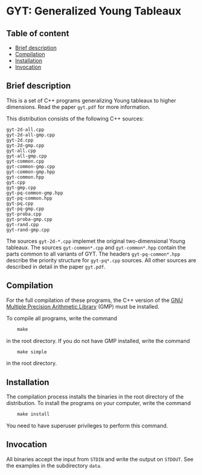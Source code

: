 # GYT: Generalized Young Tableaux

## Table of content

* [Brief description](#brief-description)
* [Compilation](#compilation)
* [Installation](#installation)
* [Invocation](#invocation)

## Brief description

This is a set of C++ programs generalizing Young tableaux to higher
dimensions. Read the paper `gyt.pdf` for more information.

This distribution consists of the following C++ sources:

    gyt-2d-all.cpp
    gyt-2d-all-gmp.cpp
    gyt-2d.cpp
    gyt-2d-gmp.cpp
    gyt-all.cpp
    gyt-all-gmp.cpp
    gyt-common.cpp
    gyt-common-gmp.cpp
    gyt-common-gmp.hpp
    gyt-common.hpp
    gyt.cpp
    gyt-gmp.cpp
    gyt-pq-common-gmp.hpp
    gyt-pq-common.hpp
    gyt-pq.cpp
    gyt-pq-gmp.cpp
    gyt-proba.cpp
    gyt-proba-gmp.cpp
    gyt-rand.cpp
    gyt-rand-gmp.cpp

The sources `gyt-2d-*.cpp` implemet the original two-dimensional Young
tableaux. The sources `gyt-common*.cpp` and `gyt-common*.hpp` contain
the parts common to all variants of GYT. The headers
`gyt-pq-common*.hpp` describe the priority structure for `gyt-pq*.cpp`
sources. All other sources are described in detail in the paper
`gyt.pdf`.

## Compilation

For the full compilation of these programs, the C++ version of the
[GNU Multiple Precision Arithmetic Library](https://gmplib.org/) (GMP)
must be installed.

To compile all programs, write the command
```Makefile
    make
```
in the root directory. If you do not have GMP installed, write the
command
```Makefile
    make simple
```
in the root directory.

## Installation

The compilation process installs the binaries in the root directory of
the distribution. To install the programs on your computer, write the
command
```Makefile
    make install
```
You need to have superuser privileges to perform this command.

## Invocation

All binaries accept the input from `STDIN` and write the output on
`STDOUT`. See the examples in the subdirectory `data`.
